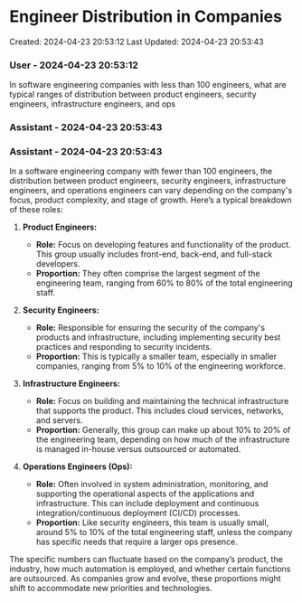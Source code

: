 # Engineer Distribution in Companies

Created: 2024-04-23 20:53:12
Last Updated: 2024-04-23 20:53:43

### User - 2024-04-23 20:53:12

In software engineering companies with less than 100 engineers, what are typical ranges of distribution between product engineers, security engineers, infrastructure engineers, and ops 

### Assistant - 2024-04-23 20:53:43



### Assistant - 2024-04-23 20:53:43

In a software engineering company with fewer than 100 engineers, the distribution between product engineers, security engineers, infrastructure engineers, and operations engineers can vary depending on the company's focus, product complexity, and stage of growth. Here’s a typical breakdown of these roles:

1. **Product Engineers:**
   - **Role:** Focus on developing features and functionality of the product. This group usually includes front-end, back-end, and full-stack developers.
   - **Proportion:** They often comprise the largest segment of the engineering team, ranging from 60% to 80% of the total engineering staff.

2. **Security Engineers:**
   - **Role:** Responsible for ensuring the security of the company's products and infrastructure, including implementing security best practices and responding to security incidents.
   - **Proportion:** This is typically a smaller team, especially in smaller companies, ranging from 5% to 10% of the engineering workforce.

3. **Infrastructure Engineers:**
   - **Role:** Focus on building and maintaining the technical infrastructure that supports the product. This includes cloud services, networks, and servers.
   - **Proportion:** Generally, this group can make up about 10% to 20% of the engineering team, depending on how much of the infrastructure is managed in-house versus outsourced or automated.

4. **Operations Engineers (Ops):**
   - **Role:** Often involved in system administration, monitoring, and supporting the operational aspects of the applications and infrastructure. This can include deployment and continuous integration/continuous deployment (CI/CD) processes.
   - **Proportion:** Like security engineers, this team is usually small, around 5% to 10% of the total engineering staff, unless the company has specific needs that require a larger ops presence.

The specific numbers can fluctuate based on the company’s product, the industry, how much automation is employed, and whether certain functions are outsourced. As companies grow and evolve, these proportions might shift to accommodate new priorities and technologies.

